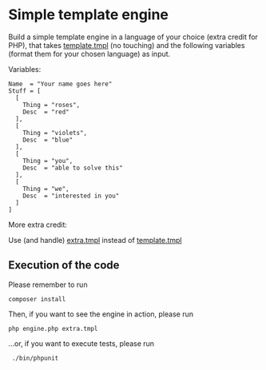 Simple template engine
========================
Build a simple template engine in a language of your choice (extra credit for PHP),
that takes [template.tmpl](template.tmpl) (no touching) and the following variables (format them for your chosen language) as input.

Variables:
```
Name  = "Your name goes here"
Stuff = [
  [
    Thing = "roses",
    Desc  = "red"
  ],
  [
    Thing = "violets",
    Desc  = "blue"
  ],
  [
    Thing = "you",
    Desc  = "able to solve this"
  ],
  [
    Thing = "we",
    Desc  = "interested in you"
  ]
]
```

More extra credit:

Use (and handle) [extra.tmpl](extra.tmpl) instead of [template.tmpl](template.tmpl)

## Execution of the code
Please remember to run 
```
composer install
```

Then, if you want to see the engine in action, please run
```
php engine.php extra.tmpl
```

...or, if you want to execute tests, please run 
```
 ./bin/phpunit
 ```
